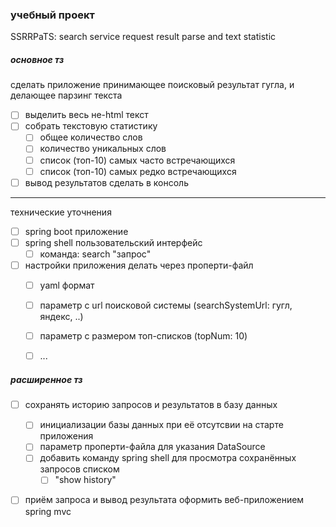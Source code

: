 ### учебный проект
SSRRPaTS: search service request result parse and text statistic 

##### основное тз

сделать приложение принимающее поисковый результат гугла, и делающее парзинг текста 
- [ ] выделить весь не-html текст
- [ ] собрать текстовую статистику
  - [ ] общее количество слов
  - [ ] количество уникальных слов
  - [ ] список (топ-10) самых часто встречающихся
  - [ ] список (топ-10) самых редко встречающихся
- [ ] вывод результатов сделать в консоль 
---
технические уточнения
- [ ] spring boot приложение
- [ ] spring shell пользовательский интерфейс
  - [ ] команда: search "запрос"
- [ ] настройки приложения делать через проперти-файл
  - [ ] yaml формат
  - [ ] параметр с url поисковой системы (searchSystemUrl: гугл, яндекс, ..)
  - [ ] параметр с размером топ-списков (topNum: 10)
  - [ ] ...

  
##### расширенное тз
- [ ] сохранять историю запросов и результатов в базу данных
  - [ ] инициализации базы данных при её отсутсвии на старте приложения
  - [ ] параметр проперти-файла для указания DataSource
  - [ ] добавить команду spring shell для просмотра сохранённых запросов списком
    - [ ] "show history" 
- [ ] приём запроса и вывод результата оформить веб-приложением spring mvc
 